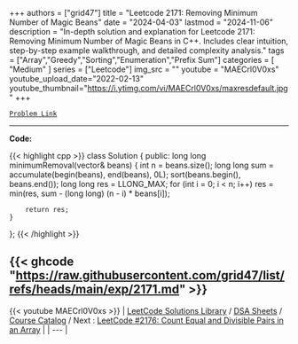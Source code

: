 
+++
authors = ["grid47"]
title = "Leetcode 2171: Removing Minimum Number of Magic Beans"
date = "2024-04-03"
lastmod = "2024-11-06"
description = "In-depth solution and explanation for Leetcode 2171: Removing Minimum Number of Magic Beans in C++. Includes clear intuition, step-by-step example walkthrough, and detailed complexity analysis."
tags = ["Array","Greedy","Sorting","Enumeration","Prefix Sum"]
categories = [
    "Medium"
]
series = ["Leetcode"]
img_src = ""
youtube = "MAECrl0V0xs"
youtube_upload_date="2022-02-13"
youtube_thumbnail="https://i.ytimg.com/vi/MAECrl0V0xs/maxresdefault.jpg"
+++



[`Problem Link`](https://leetcode.com/problems/removing-minimum-number-of-magic-beans/description/)

---
**Code:**

{{< highlight cpp >}}
class Solution {
public:
    long long minimumRemoval(vector<int>& beans) {
        int n = beans.size();
        long long sum = accumulate(begin(beans), end(beans), 0L);
        sort(beans.begin(), beans.end());
        long long res = LLONG_MAX;
        for (int i = 0; i < n; i++)
            res = min(res, sum - (long long) (n - i) * beans[i]);
        
        return res;
    }
};
{{< /highlight >}}

{{< ghcode "https://raw.githubusercontent.com/grid47/list/refs/heads/main/exp/2171.md" >}}
---
{{< youtube MAECrl0V0xs >}}
| [LeetCode Solutions Library](https://grid47.xyz/leetcode/) / [DSA Sheets](https://grid47.xyz/sheets/) / [Course Catalog](https://grid47.xyz/courses/) / Next : [LeetCode #2176: Count Equal and Divisible Pairs in an Array](https://grid47.xyz/leetcode/solution-2176-count-equal-and-divisible-pairs-in-an-array/) |
| --- |
